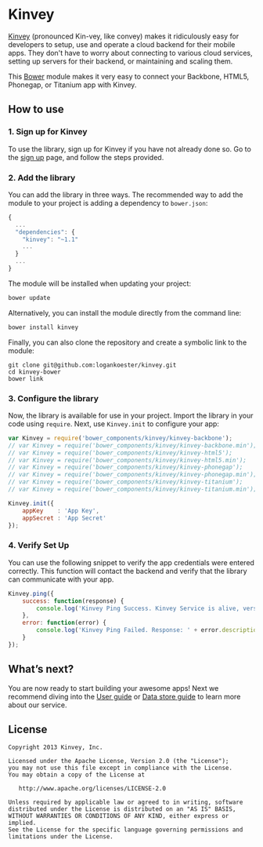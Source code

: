 # Kinvey
[Kinvey](http://www.kinvey.com) (pronounced Kin-vey, like convey) makes it ridiculously easy for developers to setup, use and operate a cloud backend for their mobile apps. They don't have to worry about connecting to various cloud services, setting up servers for their backend, or maintaining and scaling them.

This [Bower](http://bower.io/) module makes it very easy to connect your Backbone, HTML5, Phonegap, or Titanium app with Kinvey.

## How to use

### 1. Sign up for Kinvey
To use the library, sign up for Kinvey if you have not already done so. Go to the [sign up](https://console.kinvey.com/#signup) page, and follow the steps provided.

### 2. Add the library
You can add the library in three ways. The recommended way to add the module to your project is adding a dependency to `bower.json`:

```javascript
{
  ...
  "dependencies": {
    "kinvey": "~1.1"
    ...
  }
  ...
}
```

The module will be installed when updating your project:

```bash
bower update
```

Alternatively, you can install the module directly from the command line:

```bash
bower install kinvey
```

Finally, you can also clone the repository and create a symbolic link to the module:

	git clone git@github.com:logankoester/kinvey.git
	cd kinvey-bower
	bower link

### 3. Configure the library
Now, the library is available for use in your project. Import the library in your code using `require`. Next, use `Kinvey.init` to configure your app:

```javascript
var Kinvey = require('bower_components/kinvey/kinvey-backbone');
// var Kinvey = require('bower_components/kinvey/kinvey-backbone.min');
// var Kinvey = require('bower_components/kinvey/kinvey-html5');
// var Kinvey = require('bower_components/kinvey/kinvey-html5.min');
// var Kinvey = require('bower_components/kinvey/kinvey-phonegap');
// var Kinvey = require('bower_components/kinvey/kinvey-phonegap.min');
// var Kinvey = require('bower_components/kinvey/kinvey-titanium');
// var Kinvey = require('bower_components/kinvey/kinvey-titanium.min');

Kinvey.init({
    appKey    : 'App Key',
    appSecret : 'App Secret'
});
```

### 4. Verify Set Up
You can use the following snippet to verify the app credentials were entered correctly. This function will contact the backend and verify that the library can communicate with your app.

```javascript
Kinvey.ping({
    success: function(response) {
        console.log('Kinvey Ping Success. Kinvey Service is alive, version: ' + response.version + ', response: ' + response.kinvey);
    },
    error: function(error) {
        console.log('Kinvey Ping Failed. Response: ' + error.description);
    }
});
```

## What’s next?
You are now ready to start building your awesome apps! Next we recommend diving into the [User guide](http://devcenter.kinvey.com/) or [Data store guide](http://devcenter.kinvey.com/nodejs/guides/datastore) to learn more about our service.

## License

    Copyright 2013 Kinvey, Inc.

    Licensed under the Apache License, Version 2.0 (the "License");
    you may not use this file except in compliance with the License.
    You may obtain a copy of the License at

       http://www.apache.org/licenses/LICENSE-2.0

    Unless required by applicable law or agreed to in writing, software
    distributed under the License is distributed on an "AS IS" BASIS,
    WITHOUT WARRANTIES OR CONDITIONS OF ANY KIND, either express or implied.
    See the License for the specific language governing permissions and
    limitations under the License.
